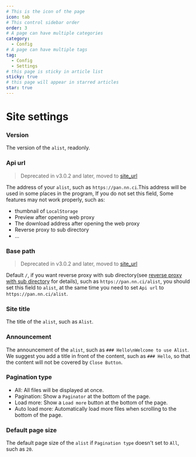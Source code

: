 ```yaml
---
# This is the icon of the page
icon: tab
# This control sidebar order
order: 3
# A page can have multiple categories
category:
  - Config
# A page can have multiple tags
tag:
  - Config
  - Settings
# this page is sticky in article list
sticky: true
# this page will appear in starred articles
star: true
---
```


# Site settings

### Version

The version of the `alist`, readonly.

### Api url

> Deprecated in v3.0.2 and later, moved to [site_url](./configuration.md#siteurl)

The address of your `alist`, such as `https://pan.nn.ci`.This address will be used in some places in the program, If you do not set this field, Some features may not work properly, such as:
- thumbnail of `LocalStorage`
- Preview after opening web proxy
- The download address after opening the web proxy
- Reverse proxy to sub directory
- ...

### Base path

> Deprecated in v3.0.2 and later, moved to [site_url](./configuration.md#siteurl)

Default `/`, if you want reverse proxy with sub directory(see [reverse proxy with sub directory](../faq/howto.md#how-to-reverse-proxy-with-sub-directory) for details), such as `https://pan.nn.ci/alist`, you should set this field to `alist`, at the same time you need to set `Api url` to `https://pan.nn.ci/alist`.

### Site title

The title of the `alist`, such as `Alist`.

### Announcement

The announcement of the `alist`, such as `### Hello\nWelcome to use Alist`. We suggest you add a title in front of the content, such as `### Hello`, so that the content will not be covered by `Close Button`.

### Pagination type

- All: All files will be displayed at once.
- Pagination: Show a `Paginator` at the bottom of the page.
- Load more: Show a `Load more` button at the bottom of the page.
- Auto load more: Automatically load more files when scrolling to the bottom of the page.

### Default page size

The default page size of the `alist` if `Pagination type` doesn't set to `All`, such as `20`.

